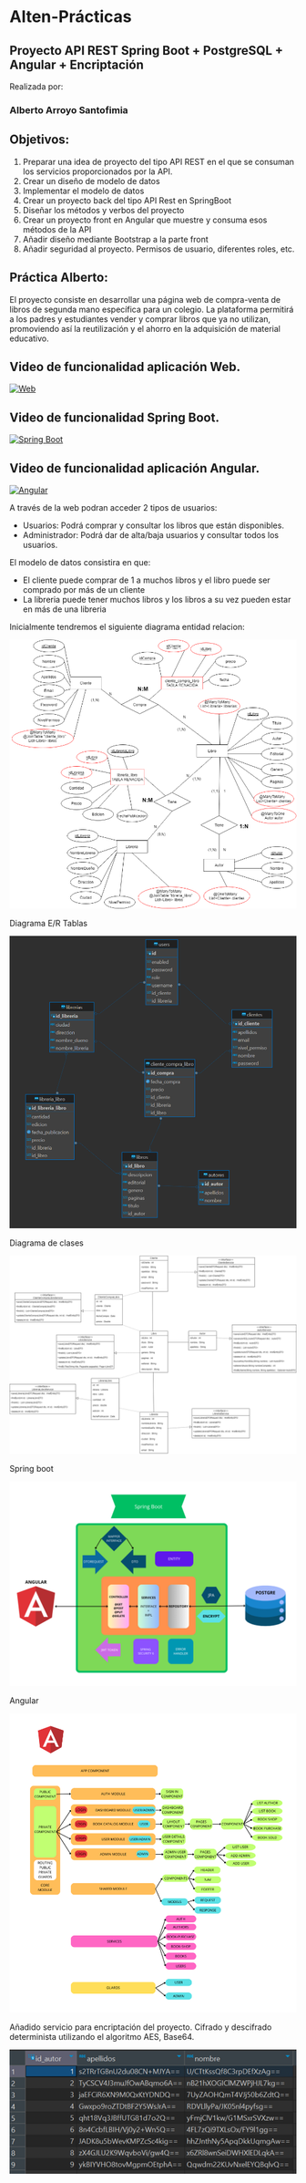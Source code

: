 # Alten-Prácticas
## Proyecto API REST Spring Boot + PostgreSQL + Angular + Encriptación



Realizada por:

###  Alberto Arroyo Santofimia

## Objetivos: 
1. Preparar una idea de proyecto del tipo API REST en el que se consuman los servicios proporcionados por la API.
2. Crear un diseño de modelo de datos
3. Implementar el modelo de datos
4. Crear un proyecto back del tipo API Rest en SpringBoot
5. Diseñar los métodos y verbos del proyecto
6. Crear un proyecto front en Angular que muestre y consuma esos métodos de la API
7. Añadir diseño mediante Bootstrap a la parte front
8. Añadir seguridad al proyecto. Permisos de usuario, diferentes roles, etc.


## Práctica Alberto: 

El proyecto consiste en desarrollar una página web de compra-venta de libros de segunda mano específica para un colegio. 
La plataforma permitirá a los padres y estudiantes vender y comprar libros que ya no utilizan, 
promoviendo así la reutilización y el ahorro en la adquisición de material educativo.

## Video de funcionalidad aplicación Web.

[![Web](https://img.youtube.com/vi/hzIaBil2ATM/0.jpg)](https://youtu.be/hzIaBil2ATM)

## Video de funcionalidad Spring Boot.

[![Spring Boot](https://img.youtube.com/vi/lGqhp_10Nkw/0.jpg)](https://youtu.be/lGqhp_10Nkw)

## Video de funcionalidad aplicación Angular.

[![Angular](https://img.youtube.com/vi/Tk5CsE9LMew/0.jpg)](https://youtu.be/Tk5CsE9LMew)



A través de la web podran acceder 2 tipos de usuarios:


- Usuarios: Podrá comprar y consultar los libros que están disponibles.
- Administrador: Podrá dar de alta/baja usuarios y consultar todos los usuarios.



El modelo de datos consistira en que:

- El cliente puede comprar de 1 a muchos libros y el libro puede ser comprado por más de un cliente
- La libreria puede tener muchos libros y los libros a su vez pueden estar en más de una libreria


Inicialmente tendremos el siguiente diagrama entidad relacion:

![Imagen](imgReadme/Relaciones.png)

Diagrama E/R Tablas

![Imagen](imgReadme/DiagramaER-Tablas.png)

Diagrama de clases

![Imagen](imgReadme/DiagramaClases.png)


Spring boot

![Imagen](imgReadme/SpringBootDiagrama2.png)

Angular

![Imagen](imgReadme/AngularDiagrama.png)

Añadido servicio para encriptación del proyecto. Cifrado y descifrado determinista utilizando el algoritmo AES, Base64.

![Imagen](imgReadme/cifrado.png)


